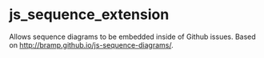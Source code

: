 js_sequence_extension
=====================

Allows sequence diagrams to be embedded inside of Github issues.  Based on http://bramp.github.io/js-sequence-diagrams/.
